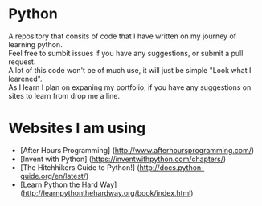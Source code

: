 # Python
A repository that consits of code that I have written on my journey of learning python.  
Feel free to sumbit issues if you have any suggestions, or submit a pull request.  
A lot of this code won't be of much use, it will just be simple "Look what I learened".  
As I learn I plan on expaning my portfolio, if you have any suggestions on sites to learn from drop me a line.  

# Websites I am using
- [After Hours Programming] (http://www.afterhoursprogramming.com/)
- [Invent with Python] (https://inventwithpython.com/chapters/)
- [The Hitchhikers Guide to Python!] (http://docs.python-guide.org/en/latest/)
- [Learn Python the Hard Way] (http://learnpythonthehardway.org/book/index.html)
